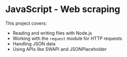 # JavaScript - Web scraping

This project covers:
- Reading and writing files with Node.js
- Working with the `request` module for HTTP requests
- Handling JSON data
- Using APIs like SWAPI and JSONPlaceholder

